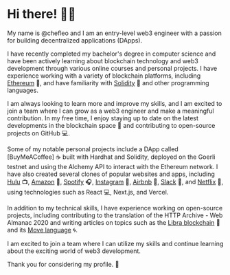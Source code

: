 # Hi there! 🙋‍♂️ 
My name is @chefleo and I am an entry-level web3 engineer with a passion for building decentralized applications (DApps). 

I have recently completed my bachelor's degree in computer science and have been actively learning about blockchain technology and web3 development through various online courses and personal projects.
I have experience working with a variety of blockchain platforms, including [Ethereum](https://ethereum.org/en/) 🦄, and have familiarity with [Solidity](https://docs.soliditylang.org/en/v0.8.17/) 💎 and other programming languages. 

I am always looking to learn more and improve my skills, and I am excited to join a team where I can grow as a web3 engineer and 
make a meaningful contribution. In my free time, I enjoy staying up to date on the latest developments in the blockchain space 🌌 and contributing to open-source projects on GitHub 💻.

Some of my notable personal projects include a DApp called [BuyMeACoffee] ☕️ built with Hardhat and Solidity, deployed on the Goerli testnet and using the Alchemy API to interact with the Ethereum network. 
I have also created several clones of popular websites and apps, including [Hulu](https://github.com/chefleo/hulu-clone) 📺, [Amazon](https://github.com/chefleo/amazon-clone) 🛒, [Spotify](https://github.com/chefleo/spotify-next-clone) 🎧, [Instagram](https://github.com/chefleo/instagram-clone) 📸, [Airbnb](https://github.com/chefleo/airbnb-clone) 🏡, [Slack](https://github.com/chefleo/slack-clone) 💬, and [Netflix](https://github.com/chefleo/netflix-clone) 🎥, using technologies such as React 💻, Next.js, and Vercel.

In addition to my technical skills, I have experience working on open-source projects, including contributing to the translation of the HTTP Archive - Web Almanac 2020 and writing articles on topics such as the [Libra blockchain](https://simon-digiorgio.medium.com/la-blockchain-di-libra-e8b1e243fcbd) 🔗 and its [Move language](https://simon-digiorgio.medium.com/il-linguaggio-move-1b0a996fe5c9) 🌀.

I am excited to join a team where I can utilize my skills and continue learning about the exciting world of web3 development. 

Thank you for considering my profile. 🙏
